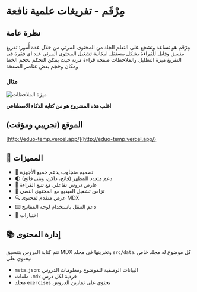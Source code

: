 
# مِرْقَم - تفريغات علمية نافعة

## نظرة عامة

مِرْقَم هو تساعد وتشجع على التعلم الجاد من المحتوى المرئي من خلال عدة أُمور:
تفريغ منسق وقابل للقراءة بشكل مستقل
امكانية تشغيل المحتوى المرئي عند اي فقرة في التفريغ
ميزة التظليل والملاحظات
صفحة قراءة مرنة حيث يمكن التحكم بحجم الخط ومكان وحجم بعض عناصر الصفحة

### مثال
![ميزة الملاحظات](https://github.com/user-attachments/assets/eba3b11c-a135-4505-9877-a9d6fd20117e)



**اغلب هذه المشروع هو من كتابة الذكاء الاصطناعي**

## الموقع (تجريبي ومؤقت)
[http://eduo-temp.vercel.app/](http://eduo-temp.vercel.app/)


## 🚀 المميزات

- 📱 تصميم متجاوب يدعم جميع الأجهزة
- 🌓 دعم متعدد للمظهر (فاتح، داكن، وبني فاتح)
- 📖 عارض دروس تفاعلي مع تتبع القراءة
- 🎥 تزامن تشغيل الفيديو مع المحتوى النصي
- 🔍 عرض متقدم لمحتوى MDX
- ⌨️ دعم التنقل باستخدام لوحة المفاتيح
- 🎯 اختبارات



## 📚 إدارة المحتوى

تتم كتابة الدروس بتنسيق MDX وتخزينها في مجلد `src/data`. كل موضوع له مجلد خاص يحتوي على:

- `meta.json`: البيانات الوصفية للموضوع ومعلومات الدروس
- ملفات `.mdx` فردية لكل درس
- مجلد `exercises` يحتوي على تمارين الدروس
